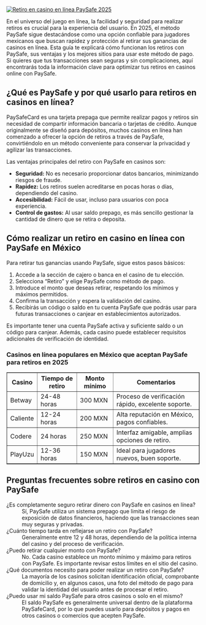 [![Retiro en casino en línea PaySafe 2025](https://123-caf.pages.dev/gitsignup.png)](https://vrmoo.ru/Bt82HjjY)

<p>En el universo del juego en línea, la facilidad y seguridad para realizar retiros es crucial para la experiencia del usuario. En 2025, el método PaySafe sigue destacándose como una opción confiable para jugadores mexicanos que buscan rapidez y protección al retirar sus ganancias de casinos en línea. Esta guía te explicará cómo funcionan los retiros con PaySafe, sus ventajas y los mejores sitios para usar este método de pago. Si quieres que tus transacciones sean seguras y sin complicaciones, aquí encontrarás toda la información clave para optimizar tus retiros en casinos online con PaySafe.</p>  <h2>¿Qué es PaySafe y por qué usarlo para retiros en casinos en línea?</h2> <p>PaySafeCard es una tarjeta prepaga que permite realizar pagos y retiros sin necesidad de compartir información bancaria o tarjetas de crédito. Aunque originalmente se diseñó para depósitos, muchos casinos en línea han comenzado a ofrecer la opción de retiros a través de PaySafe, convirtiéndolo en un método conveniente para conservar la privacidad y agilizar las transacciones.</p> <p>Las ventajas principales del retiro con PaySafe en casinos son:</p> <ul>   <li><strong>Seguridad:</strong> No es necesario proporcionar datos bancarios, minimizando riesgos de fraude.</li>   <li><strong>Rapidez:</strong> Los retiros suelen acreditarse en pocas horas o días, dependiendo del casino.</li>   <li><strong>Accesibilidad:</strong> Fácil de usar, incluso para usuarios con poca experiencia.</li>   <li><strong>Control de gastos:</strong> Al usar saldo prepago, es más sencillo gestionar la cantidad de dinero que se retira o deposita.</li> </ul>  <h2>Cómo realizar un retiro en casino en línea con PaySafe en México</h2> <p>Para retirar tus ganancias usando PaySafe, sigue estos pasos básicos:</p> <ol>   <li>Accede a la sección de cajero o banca en el casino de tu elección.</li>   <li>Selecciona “Retiro” y elige PaySafe como método de pago.</li>   <li>Introduce el monto que deseas retirar, respetando los mínimos y máximos permitidos.</li>   <li>Confirma la transacción y espera la validación del casino.</li>   <li>Recibirás un código o saldo en tu cuenta PaySafe que podrás usar para futuras transacciones o canjear en establecimientos autorizados.</li> </ol> <p>Es importante tener una cuenta PaySafe activa y suficiente saldo o un código para canjear. Además, cada casino puede establecer requisitos adicionales de verificación de identidad.</p>  <h3>Casinos en línea populares en México que aceptan PaySafe para retiros en 2025</h3> <table border="1" cellpadding="6" cellspacing="0" style="border-collapse: collapse; width: 100%;">   <thead>     <tr>       <th>Casino</th>       <th>Tiempo de retiro</th>       <th>Monto mínimo</th>       <th>Comentarios</th>     </tr>   </thead>   <tbody>     <tr>       <td>Betway</td>       <td>24-48 horas</td>       <td>300 MXN</td>       <td>Proceso de verificación rápido, excelente soporte.</td>     </tr>     <tr>       <td>Caliente</td>       <td>12-24 horas</td>       <td>200 MXN</td>       <td>Alta reputación en México, pagos confiables.</td>     </tr>     <tr>       <td>Codere</td>       <td>24 horas</td>       <td>250 MXN</td>       <td>Interfaz amigable, amplias opciones de retiro.</td>     </tr>     <tr>       <td>PlayUzu</td>       <td>12-36 horas</td>       <td>150 MXN</td>       <td>Ideal para jugadores nuevos, buen soporte.</td>     </tr>   </tbody> </table>  <h2>Preguntas frecuentes sobre retiros en casino con PaySafe</h2> <dl>   <dt>¿Es completamente seguro retirar dinero con PaySafe en casinos en línea?</dt>   <dd>Sí, PaySafe utiliza un sistema prepago que limita el riesgo de exposición de datos financieros, haciendo que las transacciones sean muy seguras y privadas.</dd>    <dt>¿Cuánto tiempo tarda en reflejarse un retiro con PaySafe?</dt>   <dd>Generalmente entre 12 y 48 horas, dependiendo de la política interna del casino y del proceso de verificación.</dd>    <dt>¿Puedo retirar cualquier monto con PaySafe?</dt>   <dd>No. Cada casino establece un monto mínimo y máximo para retiros con PaySafe. Es importante revisar estos límites en el sitio del casino.</dd>    <dt>¿Qué documentos necesito para poder realizar un retiro con PaySafe?</dt>   <dd>La mayoría de los casinos solicitan identificación oficial, comprobante de domicilio y, en algunos casos, una foto del método de pago para validar la identidad del usuario antes de procesar el retiro.</dd>    <dt>¿Puedo usar mi saldo PaySafe para otros casinos o solo en el mismo?</dt>   <dd>El saldo PaySafe es generalmente universal dentro de la plataforma PaySafeCard, por lo que puedes usarlo para depósitos y pagos en otros casinos o comercios que acepten PaySafe.</dd> </dl>